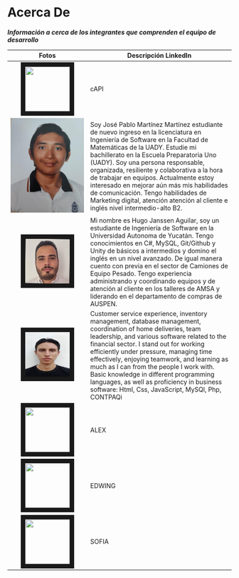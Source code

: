 # Acerca De
_**Información a cerca de los integrantes que comprenden el equipo de desarrollo**_

| Fotos    | Descripción LinkedIn |
| :----------: | ---------- | 
|<img src="https://images.unsplash.com/photo-1415604934674-561df9abf539?ixlib=rb-1.2.1&ixid=eyJhcHBfaWQiOjEyMDd9&auto=format&fit=crop&w=2772&q=80" width="100" height="100" border="10"/>            | cAPI |
|<img src="https://github.com/hjanssena/FIS-Proyecto/blob/bcd556ce2a859931295c1e472d012e36a3833b53/Assets/Foto%20JPabloMtz.jpeg"/>                  |Soy José Pablo Martínez Martínez estudiante de nuevo ingreso en la licenciatura en Ingeniería de Software en la Facultad de Matemáticas de la UADY. Estudie mi bachillerato en la Escuela Preparatoria Uno (UADY). Soy una persona responsable, organizada, resiliente y colaborativa a la hora de trabajar en equipos. Actualmente estoy interesado en mejorar aún más mis habilidades de comunicación. Tengo habilidades de Marketing digital, atención atención al cliente e inglés nivel intermedio-alto B2. |
|<img src="https://github.com/hjanssena/FIS-Proyecto/blob/HugoJanssen/Assets/1692911471095.jpg?raw=true" width="100" height="100" border="10"/>                            |Mi nombre es Hugo Janssen Aguilar, soy un estudiante de Ingeniería de Software en la Universidad Autonoma de Yucatán. Tengo conocimientos en C#, MySQL, Git/Github y Unity de básicos a intermedios y domino el inglés en un nivel avanzado. De igual manera cuento con previa en el sector de Camiones de Equipo Pesado. Tengo experiencia administrando y coordinando equipos y de atención al cliente en los talleres de AMSA y liderando en el departamento de compras de AUSPEN.| 
|<img src="https://github.com/hjanssena/FIS-Proyecto/blob/EmilianoContreras/assets/foto.jpg?raw=true" width="100" height="100" border="10"/>                  |Customer service experience, inventory management, database management, coordination of home deliveries, team leadership, and various software related to the financial sector. I stand out for working efficiently under pressure, managing time effectively, enjoying teamwork, and learning as much as I can from the people I work with. Basic knowledge in different programming languages, as well as proficiency in business software: Html, Css, JavaScript, MySQl, Php, CONTPAQi |
|<img src="https://images.unsplash.com/photo-1415604934674-561df9abf539?ixlib=rb-1.2.1&ixid=eyJhcHBfaWQiOjEyMDd9&auto=format&fit=crop&w=2772&q=80" width="100" height="100" border="10"/>                  | ALEX |
|<img src="https://images.unsplash.com/photo-1415604934674-561df9abf539?ixlib=rb-1.2.1&ixid=eyJhcHBfaWQiOjEyMDd9&auto=format&fit=crop&w=2772&q=80" width="100" height="100" border="10"/>                  |EDWING  |
|<img src="https://images.unsplash.com/photo-1415604934674-561df9abf539?ixlib=rb-1.2.1&ixid=eyJhcHBfaWQiOjEyMDd9&auto=format&fit=crop&w=2772&q=80" width="100" height="100" border="10"/>                  | SOFIA |

